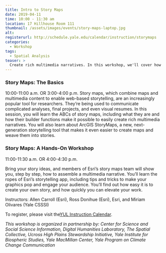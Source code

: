 ```yaml
---
title: Intro to Story Maps
date: 2019-04-11
time: 10:00 - 11:30 am
location: 17 Hillhouse Room 111
thumbnail: /assets/images/events/story-maps-laptop.jpg
alt: 
registerurl: http://schedule.yale.edu/calendar/instruction/storymaps
categories:
  - Workshop
tags:
  - Spatial Analysis
teaser: >
  Create rich multimedia narratives. In this workshop, we'll cover how to use existing Story Maps platforms. Participants will also learn about ArcGIS StoryMaps, a new, next-generation storytelling tool that makes it even easier to create maps and weave them into stories.
---
```

### Story Maps: The Basics
10:00-11:00 a.m. OR 3:00-4:00 p.m.
Story maps, which combine maps and multimedia content to enable web-based storytelling, are an increasingly popular tool for researchers. They’re being used to communicate complicated analyses, final projects, and even visual resumes. In this session, you will learn the ABCs of story maps, including what they are and how their builder functions make it possible to easily create rich multimedia narratives. You will also learn about ArcGIS StoryMaps, a new, next-generation storytelling tool that makes it even easier to create maps and weave them into stories.

### Story Maps: A Hands-On Workshop
11:00-11:30 a.m. OR 4:00-4:30 p.m.

Bring your story ideas, and members of Esri’s story maps team will show you, step by step, how to assemble a multimedia narrative. You’ll learn the ropes of Esri’s storytelling app, including tips and tricks to make your graphics pop and engage your audience. You’ll find out how easy it is to create your own story, and how quickly you can elevate your work.

Instructors: Allen Carroll (Esri), Ross Donihue (Esri), Esri, and Miriam Olivares (Yale CSSSI)

To register, please visit the<a href='http://schedule.yale.edu/calendar/instruction/storymaps' target='_blank'>YUL Instruction Calendar</a>.

*This workshop is organized in partnership by:
Center for Science and Social Science Information, Digital Humanities Laboratory, The Spatial Collective, Ucross High Plains Stewardship Initiative, Yale Institute for Biospheric Studies, Yale MacMillan Center, Yale Program on Climate Change Communication*